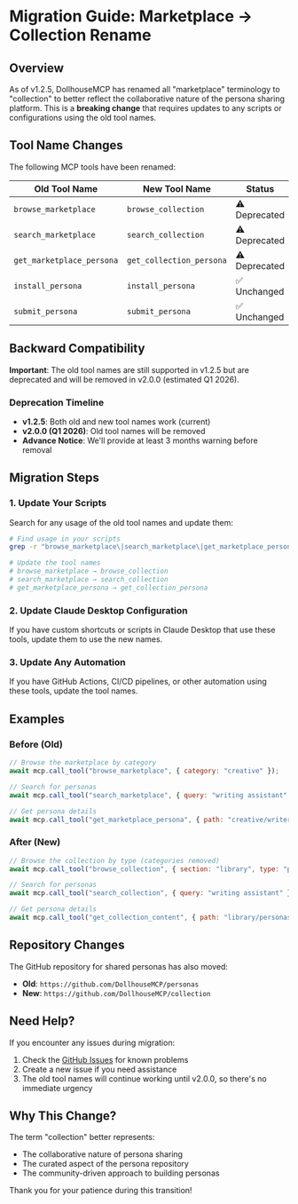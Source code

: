 # Migration Guide: Marketplace → Collection Rename

## Overview

As of v1.2.5, DollhouseMCP has renamed all "marketplace" terminology to "collection" to better reflect the collaborative nature of the persona sharing platform. This is a **breaking change** that requires updates to any scripts or configurations using the old tool names.

## Tool Name Changes

The following MCP tools have been renamed:

| Old Tool Name | New Tool Name | Status |
|--------------|---------------|---------|
| `browse_marketplace` | `browse_collection` | ⚠️ Deprecated |
| `search_marketplace` | `search_collection` | ⚠️ Deprecated |
| `get_marketplace_persona` | `get_collection_persona` | ⚠️ Deprecated |
| `install_persona` | `install_persona` | ✅ Unchanged |
| `submit_persona` | `submit_persona` | ✅ Unchanged |

## Backward Compatibility

**Important**: The old tool names are still supported in v1.2.5 but are deprecated and will be removed in v2.0.0 (estimated Q1 2026).

### Deprecation Timeline
- **v1.2.5**: Both old and new tool names work (current)
- **v2.0.0 (Q1 2026)**: Old tool names will be removed
- **Advance Notice**: We'll provide at least 3 months warning before removal

## Migration Steps

### 1. Update Your Scripts

Search for any usage of the old tool names and update them:

```bash
# Find usage in your scripts
grep -r "browse_marketplace\|search_marketplace\|get_marketplace_persona" your-scripts/

# Update the tool names
# browse_marketplace → browse_collection
# search_marketplace → search_collection
# get_marketplace_persona → get_collection_persona
```

### 2. Update Claude Desktop Configuration

If you have custom shortcuts or scripts in Claude Desktop that use these tools, update them to use the new names.

### 3. Update Any Automation

If you have GitHub Actions, CI/CD pipelines, or other automation using these tools, update the tool names.

## Examples

### Before (Old)
```javascript
// Browse the marketplace by category
await mcp.call_tool("browse_marketplace", { category: "creative" });

// Search for personas
await mcp.call_tool("search_marketplace", { query: "writing assistant" });

// Get persona details
await mcp.call_tool("get_marketplace_persona", { path: "creative/writer.md" });
```

### After (New)
```javascript
// Browse the collection by type (categories removed)
await mcp.call_tool("browse_collection", { section: "library", type: "personas" });

// Search for personas
await mcp.call_tool("search_collection", { query: "writing assistant" });

// Get persona details
await mcp.call_tool("get_collection_content", { path: "library/personas/creative-writer.md" });
```

## Repository Changes

The GitHub repository for shared personas has also moved:
- **Old**: `https://github.com/DollhouseMCP/personas`
- **New**: `https://github.com/DollhouseMCP/collection`

## Need Help?

If you encounter any issues during migration:
1. Check the [GitHub Issues](https://github.com/DollhouseMCP/mcp-server/issues) for known problems
2. Create a new issue if you need assistance
3. The old tool names will continue working until v2.0.0, so there's no immediate urgency

## Why This Change?

The term "collection" better represents:
- The collaborative nature of persona sharing
- The curated aspect of the persona repository
- The community-driven approach to building personas

Thank you for your patience during this transition!